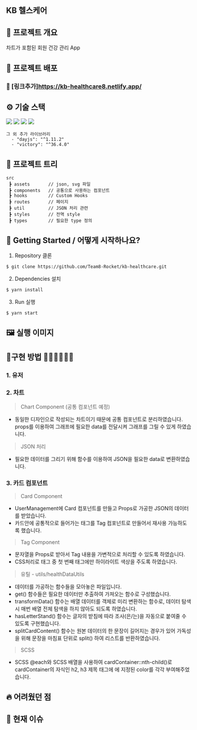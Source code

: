 ## KB 헬스케어

## 📜 프로젝트 개요
차트가 포함된 회원 건강 관리 App

## 🔗 프로젝트 배포

### 🔗 [링크추가]https://kb-healthcare8.netlify.app/

## ⚙ 기술 스택
  <img src="https://img.shields.io/badge/TypeScript-v4.4.2-blue"/>
  <img src="https://img.shields.io/badge/React-v18.1.0-blue"/>
  <img src="https://img.shields.io/badge/Redux/toolkit-v1.8.1-blue"/>
  <img src="https://img.shields.io/badge/React Router Dom-v6.3.0-blue"/>

```
그 외 추가 라이브러리
  - "dayjs": "^1.11.2"
  - "victory": "^36.4.0"

```

## 🎄 프로젝트 트리

```
src
 ┣ assets       // json, svg 파일
 ┣ components   // 공통으로 사용하는 컴포넌트
 ┣ hooks        // Custom Hooks
 ┣ routes       // 페이지
 ┣ util         // JSON 처리 관련
 ┣ styles       // 전역 style
 ┣ types        // 필요한 type 정의
```

## 📍 Getting Started / 어떻게 시작하나요?

1. Repository 클론
```sh
$ git clone https://github.com/Team8-Rocket/kb-healthcare.git
```

2. Dependencies 설치
```sh
$ yarn install
```

3. Run 실행
```sh
$ yarn start
```

## 🖼 실행 이미지

## 🔧구현 방법 🦖🦕🐳🐬🐊🐷
### 1. 유저

### 2. 차트
> Chart Component (공통 컴포넌트 예정)
  - 동일한 디자인으로 작성되는 차트이기 때문에 공통 컴포넌트로 분리하였습니다. props를 이용하여 그래프에 필요한 data를 전달시켜 그래프를 그릴 수 있게 하였습니다.

> JSON 처리
  - 필요한 데이터를 그리기 위해 함수를 이용하여 JSON을 필요한 data로 변환하였습니다.


### 3. 카드 컴포넌트 
> Card Component
  - UserManagement에 Card 컴포넌트를 만들고 Props로 가공한 JSON의 데이터를 받았습니다.
  - 카드안에 공통적으로 들어가는 태그를 Tag 컴포넌트로 만들어서 재사용 가능하도록 했습니다.

> Tag Component
  - 문자열을 Props로 받아서 Tag 내용을 가변적으로 처리할 수 있도록 하였습니다.
  - CSS처리로 태그 중 첫 번째 태그에만 하이라이트 색상을 주도록 하였습니다.

> 유틸 - utils/healthDataUtils 
  - 데이터를 가공하는 함수들을 모아놓은 파일입니다.
  - get() 함수들은 필요한 데이터만 추출하여 가져오는 함수로 구성했습니다.
  - transformData() 함수는 배열 데이터를 객체로 미리 변환하는 함수로, 데이터 탐색 시 매번 배열 전체 탐색을 하지 않아도 되도록 하였습니다.
  - hasLetterStand() 함수는 글자의 받침에 따라 조사(은/는)을 자동으로 붙여줄 수 있도록 구현했습니다.
  - splitCardContent() 함수는 원본 데이터의 한 문장이 길어지는 경우가 있어 가독성을 위해 문장을 마침표 단위로 split() 하여 리스트를 반환하였습니다.

> SCSS
  - SCSS @each와 SCSS 배열을 사용하여 cardContainer::nth-child()로 cardContainer의 자식인 h2, h3 제목 태그에 에 지정된 color를 각각 부여해주었습니다. 



## 🔥 어려웠던 점


## 💎 현재 이슈

